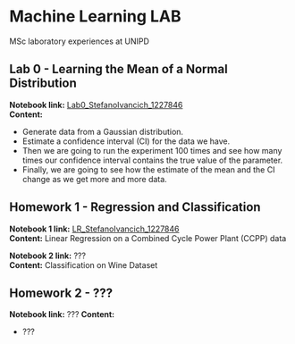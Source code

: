 # Machine Learning LAB
MSc laboratory experiences at UNIPD

## Lab 0 - Learning the Mean of a Normal Distribution
**Notebook link:** [Lab0_StefanoIvancich_1227846](https://github.com/ivaste/MachineLearningLAB/blob/master/Lab0Material/Lab0_StefanoIvancich_1227846.ipynb)  
**Content:**
 - Generate data from a Gaussian distribution.
 - Estimate a confidence interval (CI) for the data we have.
 - Then we are going to run the experiment 100 times and see how many times our confidence interval contains the true value of the parameter.
 - Finally, we are going to see how the estimate of the mean and the CI change as we get more and more data.


## Homework 1 - Regression and Classification
**Notebook 1 link:** [LR_StefanoIvancich_1227846](https://github.com/ivaste/MachineLearningLAB/blob/master/Homework1/LR_StefanoIvancich_1227846.ipynb)  
**Content:** Linear Regression on a Combined Cycle Power Plant (CCPP) data

**Notebook 2 link:** ???  
**Content:** Classification on Wine Dataset


## Homework 2 - ???
**Notebook link:** ???
**Content:**
 - ???